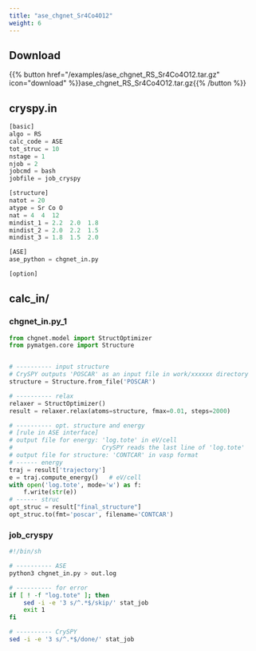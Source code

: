 ```yaml
---
title: "ase_chgnet_Sr4Co4O12"
weight: 6
---
```


## Download
{{% button href="/examples/ase_chgnet_RS_Sr4Co4O12.tar.gz" icon="download" %}}ase_chgnet_RS_Sr4Co4O12.tar.gz{{% /button %}}
## cryspy.in
``` python
[basic]
algo = RS
calc_code = ASE
tot_struc = 10
nstage = 1
njob = 2
jobcmd = bash
jobfile = job_cryspy

[structure]
natot = 20
atype = Sr Co O
nat = 4  4  12
mindist_1 = 2.2  2.0  1.8
mindist_2 = 2.0  2.2  1.5
mindist_3 = 1.8  1.5  2.0

[ASE]
ase_python = chgnet_in.py

[option]
```

## calc_in/

### chgnet_in.py_1
``` python
from chgnet.model import StructOptimizer
from pymatgen.core import Structure


# ---------- input structure
# CrySPY outputs 'POSCAR' as an input file in work/xxxxxx directory
structure = Structure.from_file('POSCAR')

# ---------- relax
relaxer = StructOptimizer()
result = relaxer.relax(atoms=structure, fmax=0.01, steps=2000)

# ---------- opt. structure and energy
# [rule in ASE interface]
# output file for energy: 'log.tote' in eV/cell
#                         CrySPY reads the last line of 'log.tote'
# output file for structure: 'CONTCAR' in vasp format
# ------ energy
traj = result['trajectory']
e = traj.compute_energy()   # eV/cell
with open('log.tote', mode='w') as f:
    f.write(str(e))
# ------ struc
opt_struc = result["final_structure"]
opt_struc.to(fmt='poscar', filename='CONTCAR')
```

### job_cryspy
``` bash
#!/bin/sh

# ---------- ASE
python3 chgnet_in.py > out.log

# ---------- for error
if [ ! -f "log.tote" ]; then
    sed -i -e '3 s/^.*$/skip/' stat_job
    exit 1
fi

# ---------- CrySPY
sed -i -e '3 s/^.*$/done/' stat_job
```